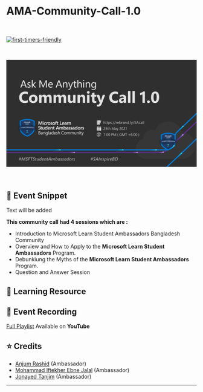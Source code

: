 # AMA-Community-Call-1.0 

<br>

[![first-timers-friendly](https://img.shields.io/badge/Community-Power-blueviolet?style=for-the-badge&logo=appveyor)](#)

<br>
<p align="center">
  <img src="Assets/SA-BD AMA.png">
</p>

<br>

## :scroll: Event Snippet

Text will be added


**This community call had 4 sessions which are :** 
- Introduction to Microsoft Learn Student Ambassadors Bangladesh Community
- Overview and How to Apply to the **Microsoft Learn Student Ambassadors** Program.
- Debunkiung the Myths of the **Microsoft Learn Student Ambassadors** Program.
- Question and Answer Session


## 🚀 Learning Resource


## :movie_camera: Event Recording

[Full Playlist](https://www.youtube.com/) Available on **YouTube**

## :star: Credits
- [Anjum Rashid](https://github.com/bijoy26) (Ambassador) <br>
- [Mohammad Iftekher Ebne Jalal](https://github.com/iftu119) (Ambassador) <br>
- [Jonayed Tanjim](#) (Ambassador) <br>

----
